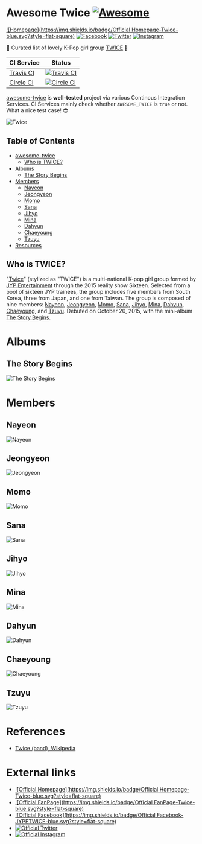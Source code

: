# Awesome Twice [![Awesome](https://cdn.rawgit.com/sindresorhus/awesome/d7305f38d29fed78fa85652e3a63e154dd8e8829/media/badge.svg)](https://github.com/sindresorhus/awesome)

[![Homepage](https://img.shields.io/badge/Official Homepage-Twice-blue.svg?style=flat-square)](http://twice.jype.com/)
[![Facebook](https://img.shields.io/badge/Facebook-JYPETWICE-blue.svg?style=flat-square)](https://www.facebook.com/JYPETWICE/)
[![Twitter](https://img.shields.io/badge/Twitter-JYPETWICE-blue.svg?style=flat-square)](https://twitter.com/JYPETWICE)
[![Instagram](https://img.shields.io/badge/Instagram-twicetagram-blue.svg?style=flat-square)](https://www.instagram.com/twicetagram/)

:revolving_hearts: Curated list of lovely K-Pop girl group [TWICE](#who-is-twice) :revolving_hearts:

| CI Service | Status |
| ---------- | ------ |
| [Travis CI](https://travis-ci.org/dobestan/awesome-twice) | [![Travis CI](https://img.shields.io/travis/dobestan/awesome-twice/master.svg?style=flat-square)](https://travis-ci.org/dobestan/awesome-twice) |
| [Circle CI](https://circleci.com/gh/dobestan/awesome-twice) | [![Circie CI](https://img.shields.io/circleci/project/dobestan/awesome-twice/master.svg?style=flat-square)](https://circleci.com/gh/dobestan/awesome-twice) |

[awesome-twice](https://github.com/dobestan/awesome-twice) is **well-tested** project via various Continous Integration Services.
CI Services mainly check whether `AWESOME_TWICE` is `true` or not. What a nice test case! :sunglasses:

![Twice](https://raw.githubusercontent.com/dobestan/awesome-twice/master/images/twice.jpg)


## Table of Contents

- [awesome-twice](#awesome-twice)
    - [Who is TWICE?](#who-is-twice)
- [Albums](#albums)
    - [The Story Begins](#the-story-begins)
- [Members](#members)
    - [Nayeon](#nayeon)
    - [Jeongyeon](#jeongyeon)
    - [Momo](#momo)
    - [Sana](#sana)
    - [Jihyo](#jihyo)
    - [Mina](#mina)
    - [Dahyun](#dahyun)
    - [Chaeyoung](#chaeyoung)
    - [Tzuyu](#tzuyu)
- [Resources](#resources)


## Who is TWICE?

"[Twice](#who-is-twice)" (stylized as "TWICE") is a multi-national K-pop girl group formed by [JYP Entertainment](http://www.jype.com/) through the 2015 reality show Sixteen.
Selected from a pool of sixteen JYP trainees, the group includes five members from South Korea, three from Japan, and one from Taiwan.
The group is composed of nine members: [Nayeon](#nayeon), [Jeongyeon](#jeongyeon), [Momo](#momo), [Sana](#sana), [Jihyo](#jihyo), [Mina](#mina), [Dahyun](#dahyun), [Chaeyoung](#chaeyoung), and [Tzuyu](#tzuyu).
Debuted on October 20, 2015, with the mini-album [The Story Begins](#the-story-begins).


# Albums

## The Story Begins

![The Story Begins](https://raw.githubusercontent.com/dobestan/awesome-twice/master/images/albums/the-story-begins.jpg)


# Members

## Nayeon

![Nayeon](https://raw.githubusercontent.com/dobestan/awesome-twice/master/images/members/nayeon/profile.jpg)

## Jeongyeon

![Jeongyeon](https://raw.githubusercontent.com/dobestan/awesome-twice/master/images/members/jeongyeon/profile.jpg)

## Momo

![Momo](https://raw.githubusercontent.com/dobestan/awesome-twice/master/images/members/momo/profile.jpg)

## Sana

![Sana](https://raw.githubusercontent.com/dobestan/awesome-twice/master/images/members/sana/profile.jpg)

## Jihyo

![Jihyo](https://raw.githubusercontent.com/dobestan/awesome-twice/master/images/members/jihyo/profile.jpg)

## Mina

![Mina](https://raw.githubusercontent.com/dobestan/awesome-twice/master/images/members/mina/profile.jpg)

## Dahyun

![Dahyun](https://raw.githubusercontent.com/dobestan/awesome-twice/master/images/members/dahyun/profile.jpg)

## Chaeyoung

![Chaeyoung](https://raw.githubusercontent.com/dobestan/awesome-twice/master/images/members/chaeyoung/profile.jpg)

## Tzuyu

![Tzuyu](https://raw.githubusercontent.com/dobestan/awesome-twice/master/images/members/tzuyu/profile.jpg)


# References

- [Twice (band), Wikipedia](https://en.wikipedia.org/wiki/Twice_(band))


# External links

- [![Official Homepage](https://img.shields.io/badge/Official Homepage-Twice-blue.svg?style=flat-square)](http://twice.jype.com/)
- [![Official FanPage](https://img.shields.io/badge/Official FanPage-Twice-blue.svg?style=flat-square)](http://fans.jype.com/Portal)
- [![Official Facebook](https://img.shields.io/badge/Official Facebook-JYPETWICE-blue.svg?style=flat-square)](https://www.facebook.com/JYPETWICE/)
- [![Official Twitter](https://img.shields.io/badge/Twitter-JYPETWICE-blue.svg?style=flat-square)](https://twitter.com/JYPETWICE)
- [![Official Instagram](https://img.shields.io/badge/Instagram-twicetagram-blue.svg?style=flat-square)](https://www.instagram.com/twicetagram/)

